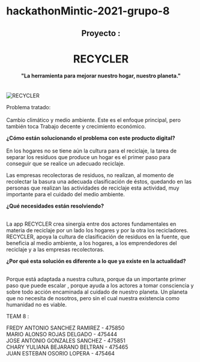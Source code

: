 # hackathonMintic-2021-grupo-8
<h2 align="center">Proyecto :</h2>
<h1 align="center">RECYCLER<br></h1>
<h4 align="center">"La herramienta para mejorar nuestro hogar, nuestro planeta."<br><br></h4>

<img src="https://www.freepik.es/vector-gratis/conjunto-diferentes-basureros_3899753.htm#page=1&query=recicle&position=7&from_view=search" alt="RECYCLER">

<p text-align = "center">
Problema tratado:<br><br> 
Cambio climático y medio ambiente. 
Este es el enfoque principal, pero también toca Trabajo decente y crecimiento económico.
  </p>





<b>¿Cómo están solucionando el problema con este producto digital?</b><br><br>
En los hogares no se tiene aún la cultura para el reciclaje, la tarea de separar los residuos que produce un hogar es el primer paso para conseguir que se realice un adecuado  reciclaje.

Las empresas recolectoras de residuos, no realizan,  al momento de recolectar la basura una adecuada clasificación de éstos, quedando en las  personas que realizan las actividades de reciclaje esta actividad,  muy  importante para el cuidado del medio ambiente.

<b>¿Qué necesidades están resolviendo?</b><br><br>

La app RECYCLER crea sinergía entre dos actores fundamentales en materia de reciclaje por un lado los hogares y por la otra los recicladores. RECYCLER, apoya la cultura de clasificación de residuos en la fuente, que beneficia al medio ambiente, a los hogares, a los emprendedores del reciclaje y a las empresas recolectoras.

<b>¿Por qué esta solución es diferente a lo que ya existe en la actualidad?</b><br><br>

Porque está adaptada a nuestra cultura, porque da un importante primer paso  que puede escalar , porque ayuda a los actores a tomar consciencia y sobre todo acción encaminada al cuidado de nuestro planeta. Un planeta que no necesita de nosotros, pero sin el cual nuestra existencia como humanidad no es viable.





TEAM 8 :

FREDY ANTONIO SANCHEZ RAMIREZ - 475850<br>
MARIO ALONSO ROJAS DELGADO - 475444<br>
JOSE ANTONIO GONZALES SANCHEZ - 475851<br>
CHARY YULIANA BEJARANO BELTRAN - 475465<br>
JUAN ESTEBAN OSORIO LOPERA - 475464<br>



